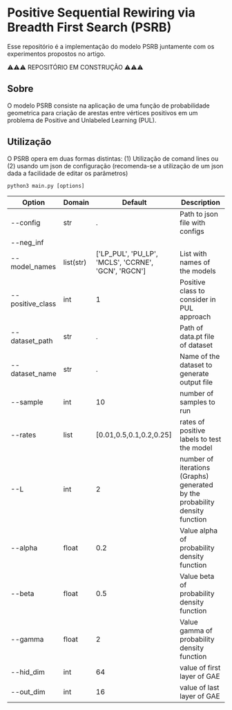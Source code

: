 # Positive Sequential Rewiring via Breadth First Search (PSRB)

Esse repositório é a implementação do modelo PSRB juntamente com os experimentos propostos no artigo.

⚠️⚠️⚠️ REPOSITÓRIO EM CONSTRUÇÃO ⚠️⚠️⚠️

## Sobre

O modelo PSRB consiste na aplicação de uma função de probabilidade geometrica para criação de arestas entre vértices positivos em um problema de Positive and Unlabeled Learning (PUL).

## Utilização

O PSRB opera em duas formas distintas: (1) Utilização de comand lines ou (2) usando um json de configuração (recomenda-se a utilização de um json dada a facilidade de editar os parâmetros)

```
python3 main.py [options]
```

|Option|Domain|Default|Description|
|------|------|-------|-----------|
|--config|str|.|Path to json file with configs|
|--neg_inf||||
|--model_names|list(str)|['LP_PUL', 'PU_LP', 'MCLS', 'CCRNE', 'GCN', 'RGCN']|List with names of the models|
|--positive_class|int|1|Positive class to consider in PUL approach|
|--dataset_path|str|.|Path of data.pt file of dataset|
|--dataset_name|str|.|Name of the dataset to generate output file|
|--sample|int|10|number of samples to run|
|--rates|list|[0.01,0.5,0.1,0.2,0.25]|rates of positive labels to test the model|
|--L|int|2|number of iterations (Graphs) generated by the probability density function|
|--alpha|float|0.2|Value alpha of probability density function|
|--beta|float|0.5|Value beta of probability density function|
|--gamma|float|2|Value gamma of probability density function|
|--hid_dim|int|64|value of first layer of GAE|
|--out_dim|int|16|value of last layer of GAE|
